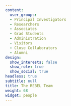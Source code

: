 ```yaml
---
content:
  user_groups:
  - Principal Investigators
  - Researchers
  - Associates
  - Grad Students
  - Administration
  - Visitors
  - Close Collaborators
  - Alumni
design:
  show_interests: false
  show_role: true
  show_social: true
headless: true
subtitle: null
title: The REBEL Team
weight: 68
widget: people
---
```

